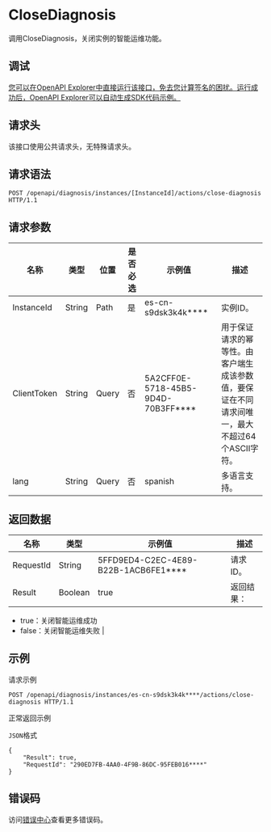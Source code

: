 # CloseDiagnosis

调用CloseDiagnosis，关闭实例的智能运维功能。

## 调试

[您可以在OpenAPI Explorer中直接运行该接口，免去您计算签名的困扰。运行成功后，OpenAPI Explorer可以自动生成SDK代码示例。](https://api.aliyun.com/#product=elasticsearch&api=CloseDiagnosis&type=ROA&version=2017-06-13)

## 请求头

该接口使用公共请求头，无特殊请求头。

## 请求语法

```
POST /openapi/diagnosis/instances/[InstanceId]/actions/close-diagnosis HTTP/1.1
```

## 请求参数

|名称|类型|位置|是否必选|示例值|描述|
|--|--|--|----|---|--|
|InstanceId|String|Path|是|es-cn-s9dsk3k4k\*\*\*\*|实例ID。 |
|ClientToken|String|Query|否|5A2CFF0E-5718-45B5-9D4D-70B3FF\*\*\*\*|用于保证请求的幂等性。由客户端生成该参数值，要保证在不同请求间唯一，最大不超过64个ASCII字符。 |
|lang|String|Query|否|spanish|多语言支持。 |

## 返回数据

|名称|类型|示例值|描述|
|--|--|---|--|
|RequestId|String|5FFD9ED4-C2EC-4E89-B22B-1ACB6FE1\*\*\*\*|请求ID。 |
|Result|Boolean|true|返回结果：

 -   true：关闭智能运维成功
-   false：关闭智能运维失败 |

## 示例

请求示例

```
POST /openapi/diagnosis/instances/es-cn-s9dsk3k4k****/actions/close-diagnosis HTTP/1.1
```

正常返回示例

`JSON`格式

```
{
	"Result": true,
	"RequestId": "290ED7FB-4AA0-4F9B-86DC-95FEB016****"
}
```

## 错误码

访问[错误中心](https://error-center.alibabacloud.com/status/product/elasticsearch)查看更多错误码。

